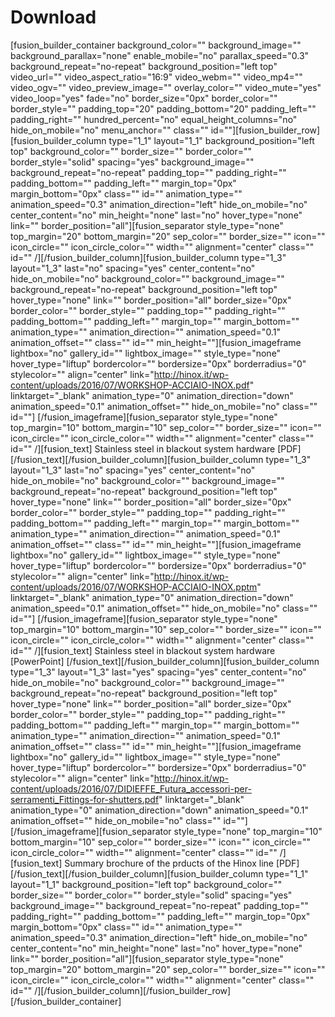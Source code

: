 # Download

[fusion_builder_container background_color="" background_image="" background_parallax="none" enable_mobile="no" parallax_speed="0.3" background_repeat="no-repeat" background_position="left top" video_url="" video_aspect_ratio="16:9" video_webm="" video_mp4="" video_ogv="" video_preview_image="" overlay_color="" video_mute="yes" video_loop="yes" fade="no" border_size="0px" border_color="" border_style="" padding_top="20" padding_bottom="20" padding_left="" padding_right="" hundred_percent="no" equal_height_columns="no" hide_on_mobile="no" menu_anchor="" class="" id=""][fusion_builder_row][fusion_builder_column type="1_1" layout="1_1" background_position="left top" background_color="" border_size="" border_color="" border_style="solid" spacing="yes" background_image="" background_repeat="no-repeat" padding_top="" padding_right="" padding_bottom="" padding_left="" margin_top="0px" margin_bottom="0px" class="" id="" animation_type="" animation_speed="0.3" animation_direction="left" hide_on_mobile="no" center_content="no" min_height="none" last="no" hover_type="none" link="" border_position="all"][fusion_separator style_type="none" top_margin="20" bottom_margin="20" sep_color="" border_size="" icon="" icon_circle="" icon_circle_color="" width="" alignment="center" class="" id="" /][/fusion_builder_column][fusion_builder_column type="1_3" layout="1_3" last="no" spacing="yes" center_content="no" hide_on_mobile="no" background_color="" background_image="" background_repeat="no-repeat" background_position="left top" hover_type="none" link="" border_position="all" border_size="0px" border_color="" border_style="" padding_top="" padding_right="" padding_bottom="" padding_left="" margin_top="" margin_bottom="" animation_type="" animation_direction="" animation_speed="0.1" animation_offset="" class="" id="" min_height=""][fusion_imageframe lightbox="no" gallery_id="" lightbox_image="" style_type="none" hover_type="liftup" bordercolor="" bordersize="0px" borderradius="0" stylecolor="" align="center" link="http://hinox.it/wp-content/uploads/2016/07/WORKSHOP-ACCIAIO-INOX.pdf" linktarget="_blank" animation_type="0" animation_direction="down" animation_speed="0.1" animation_offset="" hide_on_mobile="no" class="" id=""] [/fusion_imageframe][fusion_separator style_type="none" top_margin="10" bottom_margin="10" sep_color="" border_size="" icon="" icon_circle="" icon_circle_color="" width="" alignment="center" class="" id="" /][fusion_text]
Stainless steel in blackout system hardware
[PDF]
[/fusion_text][/fusion_builder_column][fusion_builder_column type="1_3" layout="1_3" last="no" spacing="yes" center_content="no" hide_on_mobile="no" background_color="" background_image="" background_repeat="no-repeat" background_position="left top" hover_type="none" link="" border_position="all" border_size="0px" border_color="" border_style="" padding_top="" padding_right="" padding_bottom="" padding_left="" margin_top="" margin_bottom="" animation_type="" animation_direction="" animation_speed="0.1" animation_offset="" class="" id="" min_height=""][fusion_imageframe lightbox="no" gallery_id="" lightbox_image="" style_type="none" hover_type="liftup" bordercolor="" bordersize="0px" borderradius="0" stylecolor="" align="center" link="http://hinox.it/wp-content/uploads/2016/07/WORKSHOP-ACCIAIO-INOX.pptm" linktarget="_blank" animation_type="0" animation_direction="down" animation_speed="0.1" animation_offset="" hide_on_mobile="no" class="" id=""] [/fusion_imageframe][fusion_separator style_type="none" top_margin="10" bottom_margin="10" sep_color="" border_size="" icon="" icon_circle="" icon_circle_color="" width="" alignment="center" class="" id="" /][fusion_text]
Stainless steel in blackout system hardware
[PowerPoint]
[/fusion_text][/fusion_builder_column][fusion_builder_column type="1_3" layout="1_3" last="yes" spacing="yes" center_content="no" hide_on_mobile="no" background_color="" background_image="" background_repeat="no-repeat" background_position="left top" hover_type="none" link="" border_position="all" border_size="0px" border_color="" border_style="" padding_top="" padding_right="" padding_bottom="" padding_left="" margin_top="" margin_bottom="" animation_type="" animation_direction="" animation_speed="0.1" animation_offset="" class="" id="" min_height=""][fusion_imageframe lightbox="no" gallery_id="" lightbox_image="" style_type="none" hover_type="liftup" bordercolor="" bordersize="0px" borderradius="0" stylecolor="" align="center" link="http://hinox.it/wp-content/uploads/2016/07/DIDIEFFE_Futura_accessori-per-serramenti_Fittings-for-shutters.pdf" linktarget="_blank" animation_type="0" animation_direction="down" animation_speed="0.1" animation_offset="" hide_on_mobile="no" class="" id=""] [/fusion_imageframe][fusion_separator style_type="none" top_margin="10" bottom_margin="10" sep_color="" border_size="" icon="" icon_circle="" icon_circle_color="" width="" alignment="center" class="" id="" /][fusion_text]
Summary brochure of the prducts of the Hìnox line
[PDF]
[/fusion_text][/fusion_builder_column][fusion_builder_column type="1_1" layout="1_1" background_position="left top" background_color="" border_size="" border_color="" border_style="solid" spacing="yes" background_image="" background_repeat="no-repeat" padding_top="" padding_right="" padding_bottom="" padding_left="" margin_top="0px" margin_bottom="0px" class="" id="" animation_type="" animation_speed="0.3" animation_direction="left" hide_on_mobile="no" center_content="no" min_height="none" last="no" hover_type="none" link="" border_position="all"][fusion_separator style_type="none" top_margin="20" bottom_margin="20" sep_color="" border_size="" icon="" icon_circle="" icon_circle_color="" width="" alignment="center" class="" id="" /][/fusion_builder_column][/fusion_builder_row][/fusion_builder_container]